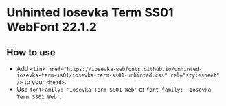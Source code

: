 # Unhinted Iosevka Term SS01 WebFont 22.1.2

## How to use

- Add `<link href="https://iosevka-webfonts.github.io/unhinted-iosevka-term-ss01/iosevka-term-ss01-unhinted.css" rel="stylesheet" />` to your `<head>`.
- Use `fontFamily: 'Iosevka Term SS01 Web'` or `font-family: 'Iosevka Term SS01 Web'`.
